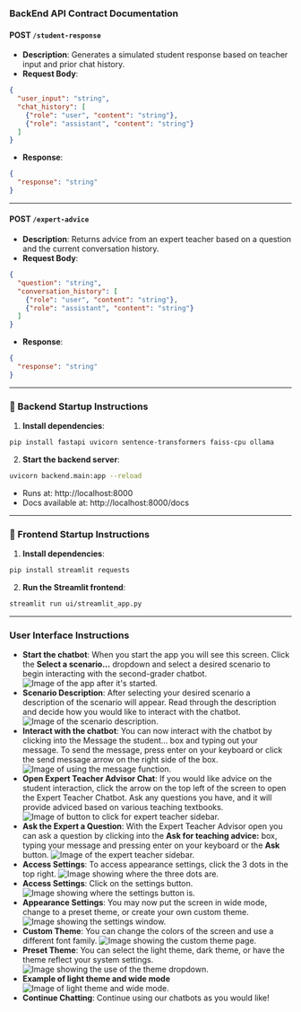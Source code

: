 ### BackEnd API Contract Documentation

#### POST `/student-response`
- **Description**: Generates a simulated student response based on teacher input and prior chat history.
- **Request Body**:
```json
{
  "user_input": "string",
  "chat_history": [
    {"role": "user", "content": "string"},
    {"role": "assistant", "content": "string"}
  ]
}
```
- **Response**:
```json
{
  "response": "string"
}
```

---

#### POST `/expert-advice`
- **Description**: Returns advice from an expert teacher based on a question and the current conversation history.
- **Request Body**:
```json
{
  "question": "string",
  "conversation_history": [
    {"role": "user", "content": "string"},
    {"role": "assistant", "content": "string"}
  ]
}
```
- **Response**:
```json
{
  "response": "string"
}
```

---

### 🚀 Backend Startup Instructions

1. **Install dependencies**:
```bash
pip install fastapi uvicorn sentence-transformers faiss-cpu ollama
```

2. **Start the backend server**:
```bash
uvicorn backend.main:app --reload
```
- Runs at: http://localhost:8000
- Docs available at: http://localhost:8000/docs

---

### 🎨 Frontend Startup Instructions

1. **Install dependencies**:
```bash
pip install streamlit requests
```

2. **Run the Streamlit frontend**:
```bash
streamlit run ui/streamlit_app.py
```

---

### User Interface Instructions
- **Start the chatbot**: When you start the app you will see this screen. Click the **Select a scenario...** dropdown and select a desired scenario to begin interacting with the second-grader chatbot.  
![Image of the app after it's started.](/Images/start.png)
- **Scenario Description**: After selecting your desired scenario a description of the scenario will appear. Read through the description and decide how you would like to interact with the chatbot.
![Image of the scenario description.](/Images/scenario%20description.png)
- **Interact with the chatbot**: You can now interact with the chatbot by clicking into the Message the student... box and typing out your message. To send the message, press enter on your keyboard or click the send message arrow on the right side of the box.
![Image of using the message function.](/Images/message%20chatbot.png)
- **Open Expert Teacher Advisor Chat**: If you would like advice on the student interaction, click the arrow on the top left of the screen to open the Expert Teacher Chatbot. Ask any questions you have, and it will provide adviced based on various teaching textbooks.
![Image of button to click for expert teacher sidebar.](/Images/expert%20sidebar.png)
- **Ask the Expert a Question**: With the Expert Teacher Advisor open you can ask a question by clicking into the **Ask for teaching advice:** box, typing your message and pressing enter on your keyboard or the **Ask** button.
![Image of the expert teacher sidebar.](/Images/expert%20chat.png)
- **Access Settings**: To access appearance settings, click the 3 dots in the top right.
![Image showing where the three dots are.](/Images/settings.png)
- **Access Settings**: Click on the settings button.
![Image showing where the settings button is.](/Images/settings2.png)
- **Appearance Settings**: You may now put the screen in wide mode, change to a preset theme, or create your own custom theme. 
![Image showing the settings window.](/Images/settings3.png)
- **Custom Theme**: You can change the colors of the screen and use a different font family. 
![Image showing the custom theme page.](/Images/settings4.png)
- **Preset Theme**: You can select the light theme, dark theme, or have the theme reflect your system settings.
![Image showing the use of the theme dropdown.](/Images/settings5.png)
- **Example of light theme and wide mode**
![Image of light theme and wide mode.](/Images/settings6.png)
- **Continue Chatting**: Continue using our chatbots as you would like!